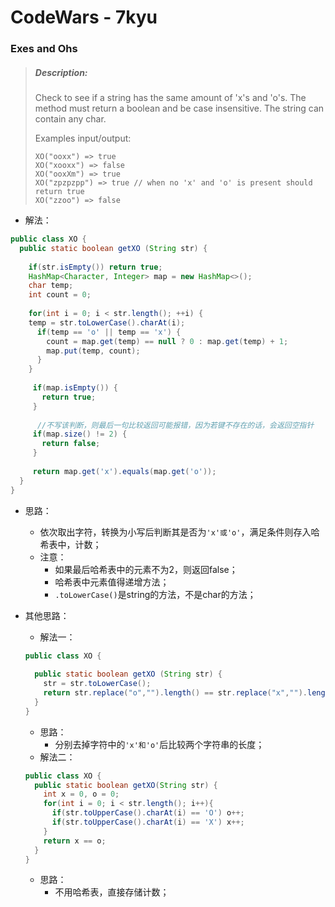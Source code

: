 # CodeWars - 7kyu

### Exes and Ohs

>##### Description:
>
>Check to see if a string has the same amount of 'x's and 'o's. The method must return a boolean and be case insensitive. The string can contain any char.
>
>Examples input/output:
>
>```
>XO("ooxx") => true
>XO("xooxx") => false
>XO("ooxXm") => true
>XO("zpzpzpp") => true // when no 'x' and 'o' is present should return true
>XO("zzoo") => false
>```

- 解法：

```java
public class XO {
  public static boolean getXO (String str) {
      
    if(str.isEmpty()) return true;      
    HashMap<Character, Integer> map = new HashMap<>();
    char temp;
    int count = 0;
      
    for(int i = 0; i < str.length(); ++i) {
    temp = str.toLowerCase().charAt(i);
      if(temp == 'o' || temp == 'x') {
        count = map.get(temp) == null ? 0 : map.get(temp) + 1;
        map.put(temp, count);
      }
    }
      
     if(map.isEmpty()) {
       return true;
     } 
     
      //不写该判断，则最后一句比较返回可能报错，因为若键不存在的话，会返回空指针
     if(map.size() != 2) { 
       return false;
     }
     
     return map.get('x').equals(map.get('o'));
  }
}
```

- 思路：

  - 依次取出字符，转换为小写后判断其是否为`'x'或'o'`，满足条件则存入哈希表中，计数；
  - 注意：
    - 如果最后哈希表中的元素不为2，则返回false；
    - 哈希表中元素值得递增方法；
    - `.toLowerCase()`是string的方法，不是char的方法；

- 其他思路：

  - 解法一：

  ```java
  public class XO {
    
    public static boolean getXO (String str) {
      str = str.toLowerCase();
      return str.replace("o","").length() == str.replace("x","").length();   
    }
  }
  ```

  - 思路：
    - 分别去掉字符中的`'x'和'o'`后比较两个字符串的长度；
  - 解法二：

  ```java
  public class XO {
    public static boolean getXO(String str) {
      int x = 0, o = 0;
      for(int i = 0; i < str.length(); i++){
        if(str.toUpperCase().charAt(i) == 'O') o++;
        if(str.toUpperCase().charAt(i) == 'X') x++;
      }
      return x == o;
    }
  }
  ```

  - 思路：
    - 不用哈希表，直接存储计数；

